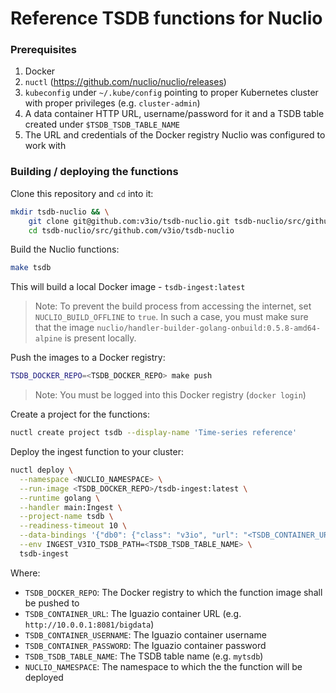 # Reference TSDB functions for Nuclio

### Prerequisites
1. Docker
2. `nuctl` (https://github.com/nuclio/nuclio/releases)
3. `kubeconfig` under `~/.kube/config` pointing to proper Kubernetes cluster with proper privileges (e.g. `cluster-admin`)
4. A data container HTTP URL, username/password for it and a TSDB table created under `$TSDB_TSDB_TABLE_NAME`
5. The URL and credentials of the Docker registry Nuclio was configured to work with

### Building / deploying the functions

Clone this repository and `cd` into it:
```sh
mkdir tsdb-nuclio && \
    git clone git@github.com:v3io/tsdb-nuclio.git tsdb-nuclio/src/github.com/v3io/tsdb-nuclio && \
    cd tsdb-nuclio/src/github.com/v3io/tsdb-nuclio
```

Build the Nuclio functions:
```sh
make tsdb
```

This will build a local Docker image - `tsdb-ingest:latest`

> Note: To prevent the build process from accessing the internet, set `NUCLIO_BUILD_OFFLINE` to `true`. In such a case, you must make sure that the image `nuclio/handler-builder-golang-onbuild:0.5.8-amd64-alpine` is present locally.

Push the images to a Docker registry:
```sh
TSDB_DOCKER_REPO=<TSDB_DOCKER_REPO> make push
```

> Note: You must be logged into this Docker registry (`docker login`)

Create a project for the functions:
```sh
nuctl create project tsdb --display-name 'Time-series reference'
```

Deploy the ingest function to your cluster:
```sh
nuctl deploy \
  --namespace <NUCLIO_NAMESPACE> \
  --run-image <TSDB_DOCKER_REPO>/tsdb-ingest:latest \
  --runtime golang \
  --handler main:Ingest \
  --project-name tsdb \
  --readiness-timeout 10 \
  --data-bindings '{"db0": {"class": "v3io", "url": "<TSDB_CONTAINER_URL>", "secret": "<TSDB_CONTAINER_USERNAME>:<TSDB_CONTAINER_PASSWORD>"}}' \
  --env INGEST_V3IO_TSDB_PATH=<TSDB_TSDB_TABLE_NAME> \
  tsdb-ingest
```

Where:
- `TSDB_DOCKER_REPO`: The Docker registry to which the function image shall be pushed to
- `TSDB_CONTAINER_URL`: The Iguazio container URL (e.g. `http://10.0.0.1:8081/bigdata`)
- `TSDB_CONTAINER_USERNAME`: The Iguazio container username
- `TSDB_CONTAINER_PASSWORD`: The Iguazio container password
- `TSDB_TSDB_TABLE_NAME`: The TSDB table name (e.g. `mytsdb`)
- `NUCLIO_NAMESPACE`: The namespace to which the the function will be deployed
